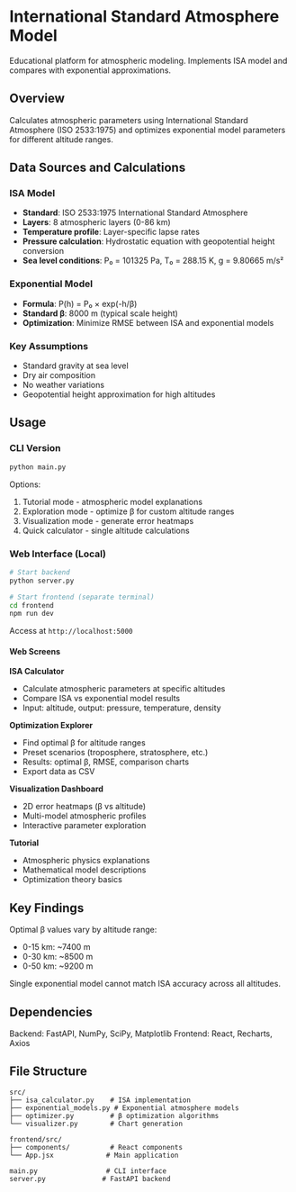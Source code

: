 # International Standard Atmosphere Model

Educational platform for atmospheric modeling. Implements ISA model and compares with exponential approximations.

## Overview

Calculates atmospheric parameters using International Standard Atmosphere (ISO 2533:1975) and optimizes exponential model parameters for different altitude ranges.

## Data Sources and Calculations

### ISA Model
- **Standard**: ISO 2533:1975 International Standard Atmosphere
- **Layers**: 8 atmospheric layers (0-86 km)
- **Temperature profile**: Layer-specific lapse rates
- **Pressure calculation**: Hydrostatic equation with geopotential height conversion
- **Sea level conditions**: P₀ = 101325 Pa, T₀ = 288.15 K, g = 9.80665 m/s²

### Exponential Model
- **Formula**: P(h) = P₀ × exp(-h/β)
- **Standard β**: 8000 m (typical scale height)
- **Optimization**: Minimize RMSE between ISA and exponential models

### Key Assumptions
- Standard gravity at sea level
- Dry air composition
- No weather variations
- Geopotential height approximation for high altitudes

## Usage

### CLI Version
```bash
python main.py
```

Options:
1. Tutorial mode - atmospheric model explanations
2. Exploration mode - optimize β for custom altitude ranges  
3. Visualization mode - generate error heatmaps
4. Quick calculator - single altitude calculations

### Web Interface (Local)
```bash
# Start backend
python server.py

# Start frontend (separate terminal)
cd frontend
npm run dev
```

Access at `http://localhost:5000`

#### Web Screens

**ISA Calculator**
- Calculate atmospheric parameters at specific altitudes
- Compare ISA vs exponential model results
- Input: altitude, output: pressure, temperature, density

**Optimization Explorer**
- Find optimal β for altitude ranges
- Preset scenarios (troposphere, stratosphere, etc.)
- Results: optimal β, RMSE, comparison charts
- Export data as CSV

**Visualization Dashboard**
- 2D error heatmaps (β vs altitude)
- Multi-model atmospheric profiles
- Interactive parameter exploration

**Tutorial**
- Atmospheric physics explanations
- Mathematical model descriptions
- Optimization theory basics

## Key Findings

Optimal β values vary by altitude range:
- 0-15 km: ~7400 m
- 0-30 km: ~8500 m  
- 0-50 km: ~9200 m

Single exponential model cannot match ISA accuracy across all altitudes.

## Dependencies

Backend: FastAPI, NumPy, SciPy, Matplotlib
Frontend: React, Recharts, Axios

## File Structure

```
src/
├── isa_calculator.py    # ISA implementation
├── exponential_models.py # Exponential atmosphere models
├── optimizer.py         # β optimization algorithms
└── visualizer.py        # Chart generation

frontend/src/
├── components/          # React components
└── App.jsx             # Main application

main.py                 # CLI interface
server.py              # FastAPI backend
```